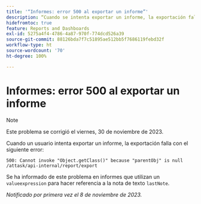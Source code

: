 ```yaml
---
title: '“Informes: error 500 al exportar un informe”'
description: “Cuando se intenta exportar un informe, la exportación falla con un error 500.
hidefromtoc: true
feature: Reports and Dashboards
exl-id: 5275a4f4-4786-4a87-970f-774dcd526a39
source-git-commit: 88126bda7f7c51895ae512bb5f7686119febd32f
workflow-type: ht
source-wordcount: '70'
ht-degree: 100%

---
```


# Informes: error 500 al exportar un informe

>[!NOTE]
>
>Este problema se corrigió el viernes, 30 de noviembre de 2023.

Cuando un usuario intenta exportar un informe, la exportación falla con el siguiente error:

```
500: Cannot invoke "Object.getClass()" because "parentObj" is null /attask/api-internal/report/export
```

Se ha informado de este problema en informes que utilizan un `valueexpression` para hacer referencia a la nota de texto `lastNote`.

_Notificado por primera vez el 8 de noviembre de 2023._
